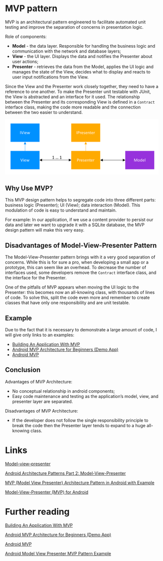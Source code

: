 # MVP pattern
MVP is an architectural pattern engineered to facilitate automated unit testing and improve the separation of concerns in presentation logic.

Role of components: 
- **Model** - the data layer. Responsible for handling the business logic and communication with the network and database layers;
- **View** - the UI layer. Displays the data and notifies the Presenter about user actions;
- **Presenter** - retrieves the data from the Model, applies the UI logic and manages the state of the View, decides what to display and reacts to user input notifications from the View.

Since the View and the Presenter work closely together, they need to have a reference to one another. To make the Presenter unit testable with JUnit, the View is abstracted and an interface for it used. The relationship between the Presenter and its corresponding View is defined in a `Contract` interface class, making the code more readable and the connection between the two easier to understand.

![](./res/mvp_android.png "MVP")

## Why Use MVP?
This MVP design pattern helps to segregate code into three different parts: business logic (Presenter); UI (View); data interaction (Model). This modulation of code is easy to understand and maintain.

For example: In our application, if we use a content provider to persist our data and later we want to upgrade it with a SQLite database, the MVP design pattern will make this very easy.

## Disadvantages of Model-View-Presenter Pattern
The Model-View-Presenter pattern brings with it a very good separation of concerns. While this is for sure a pro, when developing a small app or a prototype, this can seem like an overhead. To decrease the number of interfaces used, some developers remove the `Contract` interface class, and the interface for the Presenter.

One of the pitfalls of MVP appears when moving the UI logic to the Presenter: this becomes now an all-knowing class, with thousands of lines of code. To solve this, split the code even more and remember to create classes that have only one responsibility and are unit testable.

## Example
Due to the fact that it is necessary to demonstrate a large amount of code, I will give only links to an examples:
- [Building An Application With MVP](https://androidessence.com/building-an-app-with-mvp)
- [Android MVP Architecture for Beginners (Demo App)](https://androidwave.com/android-mvp-architecture-for-beginners-demo-app/)
- [Android MVP](https://www.journaldev.com/14886/android-mvp)

## Conclusion
 Advantages of MVP Architecture:
 - No conceptual relationship in android components;
 - Easy code maintenance and testing as the application’s model, view, and presenter layer are separated.

Disadvantages of MVP Architecture:
- If the developer does not follow the single responsibility principle to break the code then the Presenter layer tends to expand to a huge all-knowing class.

# Links
[Model–view–presenter](https://en.wikipedia.org/wiki/Model%E2%80%93view%E2%80%93presenter)

[Android Architecture Patterns Part 2:
Model-View-Presenter](https://medium.com/upday-devs/android-architecture-patterns-part-2-model-view-presenter-8a6faaae14a5)

[MVP (Model View Presenter) Architecture Pattern in Android with Example](https://www.geeksforgeeks.org/mvp-model-view-presenter-architecture-pattern-in-android-with-example/)

[Model-View-Presenter (MVP) for Android](https://dzone.com/articles/model-view-presenter-for-andriod)

# Further reading
[Building An Application With MVP](https://androidessence.com/building-an-app-with-mvp)

[Android MVP Architecture for Beginners (Demo App)](https://androidwave.com/android-mvp-architecture-for-beginners-demo-app/)

[Android MVP](https://www.journaldev.com/14886/android-mvp)

[Android Model View Presenter MVP Pattern Example](https://www.zoftino.com/android-model-view-presenter-mvp-pattern-example)
